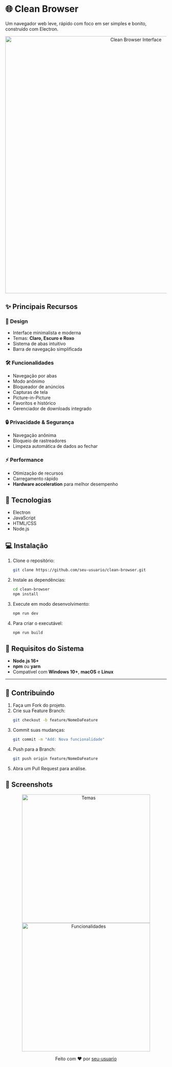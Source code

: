
# 🌐 Clean Browser

Um navegador web leve, rápido com foco em ser simples e bonito, construído com Electron.

<p align="center">
  <img src="./screenshots/print.png" alt="Clean Browser Interface" width="800"/>
</p>


## ✨ **Principais Recursos**

### 🎨 **Design**
- Interface minimalista e moderna
- Temas: **Claro, Escuro e Roxo**
- Sistema de abas intuitivo
- Barra de navegação simplificada

### 🛠️ **Funcionalidades**
- Navegação por abas
- Modo anônimo
- Bloqueador de anúncios
- Capturas de tela
- Picture-in-Picture
- Favoritos e histórico
- Gerenciador de downloads integrado

### 🔒 **Privacidade & Segurança**
- Navegação anônima
- Bloqueio de rastreadores
- Limpeza automática de dados ao fechar

### ⚡ **Performance**
- Otimização de recursos
- Carregamento rápido
- **Hardware acceleration** para melhor desempenho


## 🚀 **Tecnologias**
- Electron
- JavaScript
- HTML/CSS
- Node.js


## 💻 **Instalação**

1. Clone o repositório:
   ```bash
   git clone https://github.com/seu-usuario/clean-browser.git
   ```

2. Instale as dependências:
   ```bash
   cd clean-browser
   npm install
   ```

3. Execute em modo desenvolvimento:
   ```bash
   npm run dev
   ```

4. Para criar o executável:
   ```bash
   npm run build
   ```

## 🔧 **Requisitos do Sistema**
- **Node.js 16+**
- **npm** ou **yarn**
- Compatível com **Windows 10+**, **macOS** e **Linux**

---

## 🤝 **Contribuindo**

1. Faça um Fork do projeto.
2. Crie sua Feature Branch:
   ```bash
   git checkout -b feature/NomeDaFeature
   ```
3. Commit suas mudanças:
   ```bash
   git commit -m "Add: Nova funcionalidade"
   ```
4. Push para a Branch:
   ```bash
   git push origin feature/NomeDaFeature
   ```
5. Abra um Pull Request para análise.

## 📸 **Screenshots**

<p align="center">
  <img src="./screenshots/prin2.png" alt="Temas" width="400"/>
  <img src="./screenshots/prin3.png" alt="Funcionalidades" width="400"/>
</p>

<p align="center">
  Feito com ❤️ por <a href="https://github.com/seu-usuario">seu-usuario</a>
</p>

